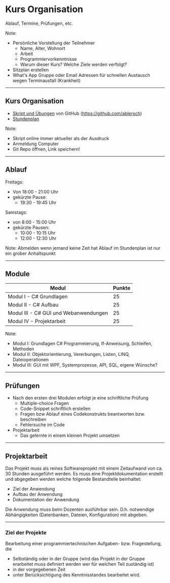 ﻿<!-- 
f - Fullscreen
b- Blackscreen
space - nächste Folie
s - Speaker notes
ALT+ links Klick - Zoom
Print View: http://localhost:8000/?print-pdf
-->
# Kurs Organisation

Ablauf, Termine, Prüfungen, etc.

Note: 
* Persönliche Vorstellung der Teilnehmer 
  * Name, Alter, Wohnort
  * Arbeit
  * Programmiervorkenntnisse
  * Warum dieser Kurs? Welche Ziele werden verfolgt?
* Sitzplan erstellen
* What's App Gruppe oder Email Adressen für schnellen Austausch wegen Terminausfall (Krankheit)

---

<!-- .slide: class="left" -->
## Kurs Organisation

* [Skript und Übungen](https://github.com/ablersch/software-developer-ihk-modul-1) von GitHub (https://github.com/ablersch)
* [Stundenplan](https://ablersch.github.io/software-developer-ihk-modul-1/Stundenplan_SoftwareDeveloper.pdf)

Note: 
* Skript online immer aktueller als der Ausdruck
* Anmeldung Computer
* Git Repo öffnen, Link speichern!

---

<!-- .slide: class="left" -->
## Ablauf

Freitags:

* Von 18:00 - 21:00 Uhr
* gekürzte Pause:
    * 19:30 - 19:45 Uhr

Samstags:

* von 8:00 - 15:00 Uhr
* gekürzte Pausen:
    * 10:00 - 10:15 Uhr
    * 12:00 - 12:30 Uhr

Note:
Abmelden wenn jemand keine Zeit hat
Ablauf im Stundenplan ist nur ein grober Anhaltspunkt

---

<!-- .slide: class="left"-->
## Module

| Modul | Punkte |
|---------------------------------------------------------------------------|------------|
| Modul I - C# Grundlagen| 25 |
| Modul II - C# Aufbau| 25 |
| Modul III - C# GUI und Webanwendungen| 25 |
| Modul IV - Projektarbeit | 25 |

Note:
* Modul I: Grundlagen C# Programmierung, If-Anweisung, Schleifen, Methoden
* Modul II: Objektorientierung, Vererbungen, Listen, LINQ, Dateioperationen
* Modul III: GUI mit WPF, Systemprozesse, API, SQL, eigene Wünsche?
---

<!-- .slide: class="left" -->
## Prüfungen

* Nach den ersten drei Modulen erfolgt je eine schriftliche Prüfung
  * Multiple-choice Fragen
  * Code-Snippet schriftlich erstellen
  * Fragen bzw Ablauf eines Codekonstrukts beantworten bzw. beschreiben
  * Fehlersuche im Code
* Projektarbeit
  * Das gelernte in einem kleinen Projekt umsetzen

---

<!-- .slide: class="left" -->
## Projektarbeit

Das Projekt muss als reines Softwareprojekt mit einem Zeitaufwand von ca. 30
Stunden ausgeführt werden. Es muss eine Projektdokumentation erstellt und
abgegeben werden welche folgende Bestandteile beinhaltet:

* Ziel der Anwendung
* Aufbau der Anwendung
* Dokumentation der Anwendung

Die Anwendung muss beim Dozenten ausführbar sein. D.h. notwendige Abhängigkeiten (Datenbanken, Dateien, Konfiguration) mit abgeben.

---

<!-- .slide: class="left" -->
### Ziel der Projekte

Bearbeitung einer programmiertechnischen Aufgaben- bzw. Fragestellung, die

* Selbständig oder in der Gruppe (wird das Projekt in der Gruppe erarbeitet muss definiert werden wer für welchen Teil zuständig ist)
* in der vorgegebenen Zeit
* unter Berücksichtigung des Kenntnisstandes bearbeitet wird.
